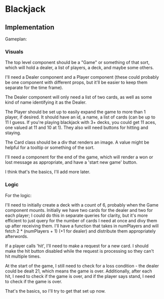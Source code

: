 # Blackjack

## Implementation

Gameplan:

### Visuals

The top level component should be a "Game" or something of that sort, which will hold a dealer, a list of players, a deck, and maybe some others.

I'll need a Dealer component and a Player component (these could probably be one component with different props, but it'll be easier to keep them separate for the time frame).

The Dealer component will only need a list of two cards, as well as some kind of name identifying it as the Dealer.

The Player should be set up to easily expand the game to more than 1 player, if desired. It should have an id, a name, a list of cards (can be up to 11 I guess. If you're playing blackjack with 3+ decks, you could get 11 aces, one valued at 11 and 10 at 1). They also will need buttons for hitting and staying.

The Card class should be a div that renders an image. A value might be helpful for a tooltip or something of the sort.

I'll need a component for the end of the game, which will render a won or lost message as appropriate, and have a 'start new game' button.

I think that's the basics, I'll add more later.

### Logic
For  the logic:

I'll need to initially create a deck with a count of 6, probably when the Game component mounts. Initially we have two cards for the dealer and two for each player; I could do this in separate queries for clarity, but it's more efficient to just query for the number of cards I need at once and divy them up after receiving them. I'll have a function that takes in numPlayers and will fetch 2 * (numPlayers + 1) (+1 for dealer) and distribute them appropriately afterwords.

If a player calls 'hit', I'll need to make a request for a new card. I should make the hit button disabled while the request is processing so they can't hit multiple times.

At the start of the game, I still need to check for a loss condition - the dealer could be dealt 21, which means the game is over. Additionally, after each hit, I need to check if the game is over, and if the player says stand, I need to check if the game is over.

That's the basics, so I'll try to get that set up now.